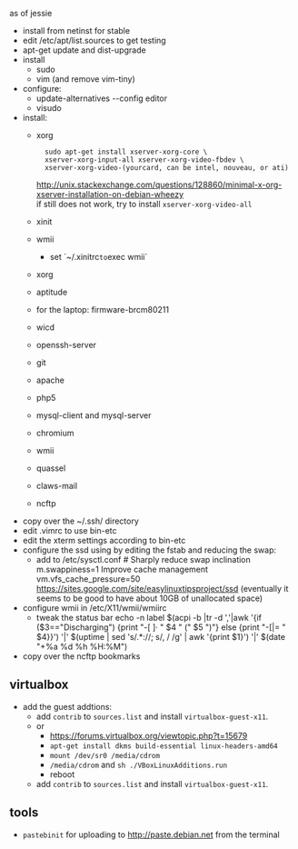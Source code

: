as of jessie

- install from netinst for stable
- edit /etc/apt/list.sources to get testing
- apt-get update and dist-upgrade
- install
  - sudo
  - vim (and remove vim-tiny)
- configure:
  - update-alternatives --config editor
  - visudo
- install:
  - xorg

          sudo apt-get install xserver-xorg-core \
          xserver-xorg-input-all xserver-xorg-video-fbdev \
          xserver-xorg-video-(yourcard, can be intel, nouveau, or ati)
    <http://unix.stackexchange.com/questions/128860/minimal-x-org-xserver-installation-on-debian-wheezy>  
    if <startx> still does not work, try to install `xserver-xorg-video-all`
  - xinit
  - wmii
    - set ´~/.xinitrc` to `exec wmii`
  - xorg
  - aptitude
  - for the laptop: firmware-brcm80211
  - wicd
  - openssh-server
  - git
  - apache
  - php5
  - mysql-client and mysql-server
  - chromium
  - wmii
  - quassel
  - claws-mail
  - ncftp
- copy over the ~/.ssh/ directory
- edit .vimrc to use bin-etc
- edit the xterm settings according to bin-etc
- configure the ssd using by editing the fstab and reducing the swap:
  - add to /etc/sysctl.conf
        # Sharply reduce swap inclination
        m.swappiness=1
         Improve cache management
         vm.vfs_cache_pressure=50
    https://sites.google.com/site/easylinuxtipsproject/ssd
    (eventually it seems to be good to have about 10GB of unallocated space)
- configure wmii in /etc/X11/wmii/wmiirc
  - tweak the status bar
        echo -n label $(acpi -b |tr -d ','|awk '{if ($3=="Discharging") {print "-[ ]· " $4 " (" $5 ")"} else {print "-[|= " $4}}') '|' $(uptime | sed 's/.*://; s/, / /g' | awk '{print $1}') '|' $(date "+%a %d %h %H:%M")
- copy over the ncftp bookmarks

## virtualbox

- add the guest addtions:
  - add `contrib` to `sources.list` and install `virtualbox-guest-x11`.
  - or
    - <https://forums.virtualbox.org/viewtopic.php?t=15679>
    - `apt-get install dkms build-essential linux-headers-amd64`
    - `mount /dev/sr0 /media/cdrom`
    - `/media/cdrom` and `sh ./VBoxLinuxAdditions.run`
    - reboot
  - add `contrib` to `sources.list` and install `virtualbox-guest-x11`.

## tools

- `pastebinit` for uploading to <http://paste.debian.net> from the terminal
